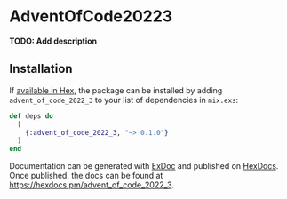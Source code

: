 # AdventOfCode20223

**TODO: Add description**

## Installation

If [available in Hex](https://hex.pm/docs/publish), the package can be installed
by adding `advent_of_code_2022_3` to your list of dependencies in `mix.exs`:

```elixir
def deps do
  [
    {:advent_of_code_2022_3, "~> 0.1.0"}
  ]
end
```

Documentation can be generated with [ExDoc](https://github.com/elixir-lang/ex_doc)
and published on [HexDocs](https://hexdocs.pm). Once published, the docs can
be found at <https://hexdocs.pm/advent_of_code_2022_3>.

